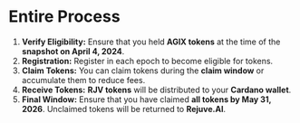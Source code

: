 # Entire Process  

1. **Verify Eligibility:** Ensure that you held **AGIX tokens** at the time of the **snapshot on April 4, 2024**.  
2. **Registration:** Register in each epoch to become eligible for tokens.
3. **Claim Tokens:** You can claim tokens during the **claim window** or accumulate them to reduce fees.  
4. **Receive Tokens:** **RJV tokens** will be distributed to your **Cardano wallet**.  
5. **Final Window:** Ensure that you have claimed **all tokens by May 31, 2026**. Unclaimed tokens will be returned to **Rejuve.AI**.  

